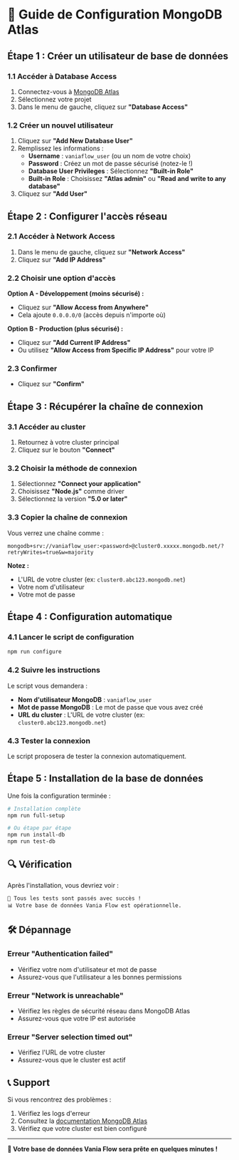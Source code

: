 # 🔧 Guide de Configuration MongoDB Atlas

## Étape 1 : Créer un utilisateur de base de données

### 1.1 Accéder à Database Access
1. Connectez-vous à [MongoDB Atlas](https://cloud.mongodb.com)
2. Sélectionnez votre projet
3. Dans le menu de gauche, cliquez sur **"Database Access"**

### 1.2 Créer un nouvel utilisateur
1. Cliquez sur **"Add New Database User"**
2. Remplissez les informations :
   - **Username** : `vaniaflow_user` (ou un nom de votre choix)
   - **Password** : Créez un mot de passe sécurisé (notez-le !)
   - **Database User Privileges** : Sélectionnez **"Built-in Role"**
   - **Built-in Role** : Choisissez **"Atlas admin"** ou **"Read and write to any database"**
3. Cliquez sur **"Add User"**

## Étape 2 : Configurer l'accès réseau

### 2.1 Accéder à Network Access
1. Dans le menu de gauche, cliquez sur **"Network Access"**
2. Cliquez sur **"Add IP Address"**

### 2.2 Choisir une option d'accès
**Option A - Développement (moins sécurisé) :**
- Cliquez sur **"Allow Access from Anywhere"**
- Cela ajoute `0.0.0.0/0` (accès depuis n'importe où)

**Option B - Production (plus sécurisé) :**
- Cliquez sur **"Add Current IP Address"**
- Ou utilisez **"Allow Access from Specific IP Address"** pour votre IP

### 2.3 Confirmer
- Cliquez sur **"Confirm"**

## Étape 3 : Récupérer la chaîne de connexion

### 3.1 Accéder au cluster
1. Retournez à votre cluster principal
2. Cliquez sur le bouton **"Connect"**

### 3.2 Choisir la méthode de connexion
1. Sélectionnez **"Connect your application"**
2. Choisissez **"Node.js"** comme driver
3. Sélectionnez la version **"5.0 or later"**

### 3.3 Copier la chaîne de connexion
Vous verrez une chaîne comme :
```
mongodb+srv://vaniaflow_user:<password>@cluster0.xxxxx.mongodb.net/?retryWrites=true&w=majority
```

**Notez :**
- L'URL de votre cluster (ex: `cluster0.abc123.mongodb.net`)
- Votre nom d'utilisateur
- Votre mot de passe

## Étape 4 : Configuration automatique

### 4.1 Lancer le script de configuration
```bash
npm run configure
```

### 4.2 Suivre les instructions
Le script vous demandera :
- **Nom d'utilisateur MongoDB** : `vaniaflow_user`
- **Mot de passe MongoDB** : Le mot de passe que vous avez créé
- **URL du cluster** : L'URL de votre cluster (ex: `cluster0.abc123.mongodb.net`)

### 4.3 Tester la connexion
Le script proposera de tester la connexion automatiquement.

## Étape 5 : Installation de la base de données

Une fois la configuration terminée :

```bash
# Installation complète
npm run full-setup

# Ou étape par étape
npm run install-db
npm run test-db
```

## 🔍 Vérification

Après l'installation, vous devriez voir :
```
🎉 Tous les tests sont passés avec succès !
📊 Votre base de données Vania Flow est opérationnelle.
```

## 🛠️ Dépannage

### Erreur "Authentication failed"
- Vérifiez votre nom d'utilisateur et mot de passe
- Assurez-vous que l'utilisateur a les bonnes permissions

### Erreur "Network is unreachable"
- Vérifiez les règles de sécurité réseau dans MongoDB Atlas
- Assurez-vous que votre IP est autorisée

### Erreur "Server selection timed out"
- Vérifiez l'URL de votre cluster
- Assurez-vous que le cluster est actif

## 📞 Support

Si vous rencontrez des problèmes :
1. Vérifiez les logs d'erreur
2. Consultez la [documentation MongoDB Atlas](https://docs.atlas.mongodb.com/)
3. Vérifiez que votre cluster est bien configuré

---

**🎯 Votre base de données Vania Flow sera prête en quelques minutes !** 